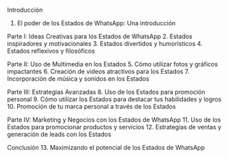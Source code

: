 Introducción
1. El poder de los Estados de WhatsApp: Una introducción

Parte I: Ideas Creativas para los Estados de WhatsApp
2. Estados inspiradores y motivacionales
3. Estados divertidos y humorísticos
4. Estados reflexivos y filosóficos

Parte II: Uso de Multimedia en los Estados
5. Cómo utilizar fotos y gráficos impactantes
6. Creación de videos atractivos para los Estados
7. Incorporación de música y sonidos en los Estados

Parte III: Estrategias Avanzadas
8. Uso de los Estados para promoción personal
9. Cómo utilizar los Estados para destacar tus habilidades y logros
10. Promoción de tu marca personal a través de los Estados

Parte IV: Marketing y Negocios con los Estados de WhatsApp
11. Uso de los Estados para promocionar productos y servicios
12. Estrategias de ventas y generación de leads con los Estados

Conclusión
13. Maximizando el potencial de los Estados de WhatsApp
